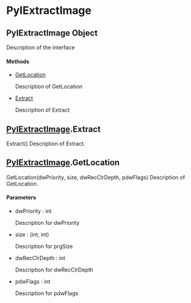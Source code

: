 # PyIExtractImage


## PyIExtractImage Object

Description of the interface

#### Methods

  - [GetLocation](PyIExtractImage.md#pyiextractimagegetlocation)

    Description of GetLocation&nbsp;

  - [Extract](PyIExtractImage.md#pyiextractimageextract)

    Description of Extract&nbsp;


## [PyIExtractImage](PyIExtractImage.md#pyiextractimage)\.Extract

Extract\(\)
Description of Extract\.


## [PyIExtractImage](PyIExtractImage.md#pyiextractimage)\.GetLocation

GetLocation\(dwPriority, size, dwRecClrDepth, pdwFlags\)
Description of GetLocation\.

#### Parameters

  - dwPriority : int

    Description for dwPriority

  - size : \(int, int\)

    Description for prgSize

  - dwRecClrDepth : int

    Description for dwRecClrDepth

  - pdwFlags : int

    Description for pdwFlags